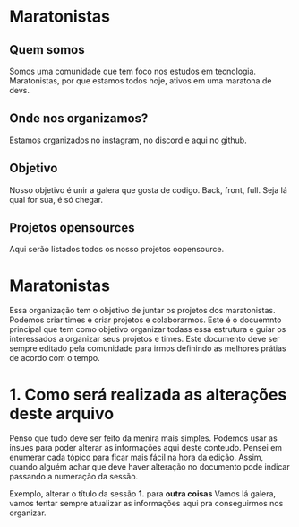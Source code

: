 # Maratonistas

## Quem somos
Somos uma comunidade que tem foco nos estudos em tecnologia. Maratonistas, por que estamos todos hoje, ativos em uma maratona de devs. 

## Onde nos organizamos?
Estamos organizados no instagram, no discord e aqui no github.

## Objetivo
Nosso objetivo é unir a galera que gosta de codigo. Back, front, full. 
Seja lá qual for sua, é só chegar.

## Projetos opensources
Aqui serão listados todos os nosso projetos oopensource.

# Maratonistas

Essa organização tem o objetivo de juntar os projetos dos maratonistas. Podemos criar times e criar projetos e colaborarmos.
Este é o docuemnto principal que tem como objetivo organizar todass essa estrutura e guiar os interessados a organizar seus projetos e times.
Este documento deve ser sempre editado pela comunidade para irmos definindo as melhores prátias de acordo com o tempo.

# 1. Como será realizada as alterações deste arquivo

Penso que tudo deve ser feito da menira mais simples. Podemos usar as insues para poder alterar as informações aqui deste conteudo. Pensei em enumerar cada tópico para ficar mais fácil na hora da edição. Assim, quando alguém achar que deve haver alteração no documento pode indicar passando a numeração da sessão. 

Exemplo, alterar o título da sessão **1.** para **outra coisas**
Vamos lá galera, vamos tentar sempre atualizar as informações aqui pra conseguirmos nos organizar.
